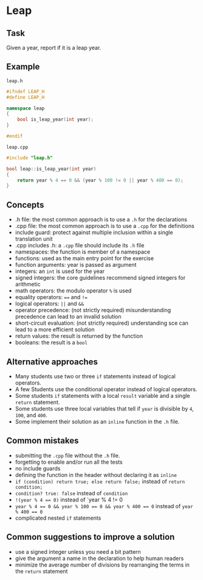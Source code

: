 # Leap

## Task

Given a year, report if it is a leap year.


## Example

`leap.h`
```cpp
#ifndef LEAP_H
#define LEAP_H

namespace leap
{
    bool is_leap_year(int year);
}

#endif
```

`leap.cpp`
```cpp
#include "leap.h"

bool leap::is_leap_year(int year)
{
    return year % 4 == 0 && (year % 100 != 0 || year % 400 == 0);
}
```


## Concepts

- .h file: the most common approach is to use a `.h` for the declarations
- .cpp file:  the most common approach is to use a `.cpp` for the definitions
- include guard: protect against multiple inclusion within a single translation unit
- .cpp includes .h: a `.cpp` file should include its `.h` file
- namespaces: the function is member of a namespace
- functions: used as the main entry point for the exercise
- function arguments: year is passed as argument
- integers: an `int` is used for the year
- signed integers: the core guidelines recommend signed integers for arithmetic
- math operators: the modulo operator `%` is used
- equality operators: `==` and `!=`
- logical operators: `||` and `&&`
- operator precedence: (not strictly required) misunderstanding precedence can lead to an invalid solution
- short-circuit evaluation: (not strictly required) understanding sce can lead to a more efficient solution
- return values: the result is returned by the function
- booleans: the result is a `bool`


## Alternative approaches

- Many students use two or three `if` statements instead of logical operators.
- A few Students use the conditional operator instead of logical operators.
- Some students `if` statements with a local `result` variable and a single `return` statement.
- Some students use three local variables that tell if `year` is divisible by `4`, `100`, and `400`.
- Some implement their solution as an `inline` function in the `.h` file.


## Common mistakes

- submitting the `.cpp` file without the `.h` file.
- forgetting to enable and/or run all the tests
- no include guards
- defining the function in the header without declaring it as `inline`
- `if (condition) return true; else return false;` instead of `return condition;`
- `condition? true: false` instead of `condition`
- `!(year % 4 == 0)` instead of `year % 4 != 0
- `year % 4 == 0 && year % 100 == 0 && year % 400 == 0` instead of `year % 400 == 0`
- complicated nested `if` statements


## Common suggestions to improve a solution

- use a signed integer unless you need a bit pattern
- give the argument a name in the declaration to help human readers
- minimize the average number of divisions by rearranging the terms in the `return` statement
